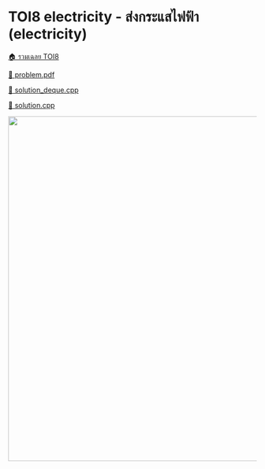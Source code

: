 <!-- @codegen_problem begin -->
# TOI8 electricity - ส่งกระแสไฟฟ้า (electricity)

[🏠 รวมเฉลย TOI8](../)

[💎 problem.pdf](./toi8_electricity.pdf)

[🎉 solution_deque.cpp](./toi8_electricity_deque.cpp)

[🎉 solution.cpp](./toi8_electricity.cpp)

<img width="700" src="https://github.com/krist7599555/toi/assets/19445033/80c80822-7583-4bcd-a705-dae3eacdee85" />
<!-- @codegen_problem end -->
